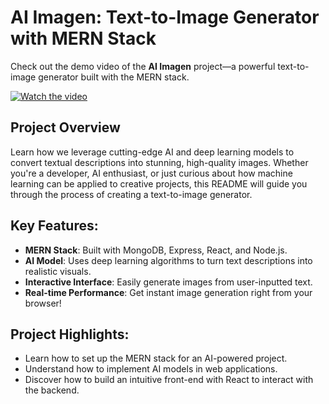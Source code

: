# AI Imagen: Text-to-Image Generator with MERN Stack

Check out the demo video of the **AI Imagen** project—a powerful text-to-image generator built with the MERN stack.

[![Watch the video](https://img.youtube.com/vi/31wyohLNQ8U/0.jpg)](https://youtu.be/31wyohLNQ8U)

## Project Overview
Learn how we leverage cutting-edge AI and deep learning models to convert textual descriptions into stunning, high-quality images. Whether you're a developer, AI enthusiast, or just curious about how machine learning can be applied to creative projects, this README will guide you through the process of creating a text-to-image generator.

## Key Features:
- **MERN Stack**: Built with MongoDB, Express, React, and Node.js.
- **AI Model**: Uses deep learning algorithms to turn text descriptions into realistic visuals.
- **Interactive Interface**: Easily generate images from user-inputted text.
- **Real-time Performance**: Get instant image generation right from your browser!

## Project Highlights:
- Learn how to set up the MERN stack for an AI-powered project.
- Understand how to implement AI models in web applications.
- Discover how to build an intuitive front-end with React to interact with the backend.


